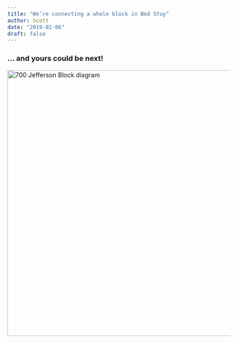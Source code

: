 ```yaml
---
title: "We’re connecting a whole block in Bed Stuy"
author: Scott
date: "2019-02-06"
draft: false
---
```


### ... and yours could be next!

<img align="left" src="/img/blog/700Jefferson_Blockdiagram_small.gif" alt="700 Jefferson Block diagram" width="600" class="ba bw2 mr3">
